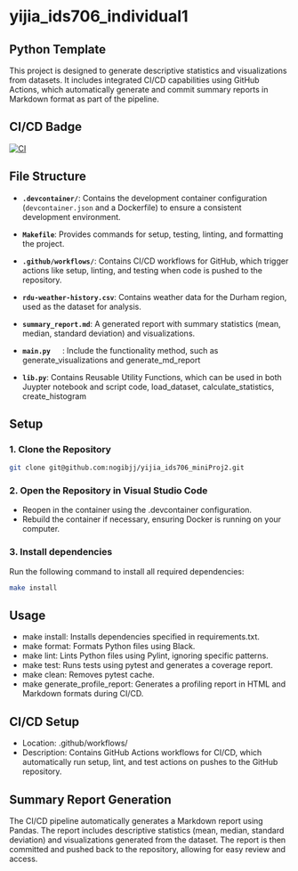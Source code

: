 # yijia_ids706_individual1

## Python Template

This project is designed to generate descriptive statistics and visualizations from datasets. It includes integrated CI/CD capabilities using GitHub Actions, which automatically generate and commit summary reports in Markdown format as part of the pipeline.

## CI/CD Badge
[![CI](https://github.com/nogibjj/yijia_ids706_miniProj2/actions/workflows/hello.yml/badge.svg)](https://github.com/nogibjj/yijia_ids706_miniProj2/actions/workflows/hello.yml)



## File Structure

- **`.devcontainer/`**: Contains the development container configuration (`devcontainer.json` and a Dockerfile) to ensure a consistent development environment.
- **`Makefile`**: Provides commands for setup, testing, linting, and formatting the project.
- **`.github/workflows/`**: Contains CI/CD workflows for GitHub, which trigger actions like setup, linting, and testing when code is pushed to the repository.
- **`rdu-weather-history.csv`**: Contains weather data for the Durham region, used as the dataset for analysis.
- **`summary_report.md`**: A generated report with summary statistics (mean, median, standard deviation) and visualizations.
- **`main.py   `**: Include the functionality method, such as generate_visualizations and generate_md_report 

- **`lib.py`**:  Contains Reusable Utility Functions, which can be used in both Juypter notebook and script code, load_dataset, calculate_statistics, create_histogram


## Setup

### 1. Clone the Repository

```bash
git clone git@github.com:nogibjj/yijia_ids706_miniProj2.git
```

### 2. Open the Repository in Visual Studio Code

- Reopen in the container using the .devcontainer configuration.
- Rebuild the container if necessary, ensuring Docker is running on your computer.

### 3. Install dependencies
Run the following command to install all required dependencies:

```bash
make install
```

## Usage
- make install: Installs dependencies specified in requirements.txt.
- make format: Formats Python files using Black.
- make lint: Lints Python files using Pylint, ignoring specific patterns.
- make test: Runs tests using pytest and generates a coverage report.
- make clean: Removes pytest cache.
- make generate_profile_report: Generates a profiling report in HTML and Markdown formats during CI/CD.

## CI/CD Setup
- Location: .github/workflows/
- Description: Contains GitHub Actions workflows for CI/CD, which automatically run setup, lint, and test actions on pushes to the GitHub repository.

## Summary Report Generation
The CI/CD pipeline automatically generates a Markdown report using Pandas. The report includes descriptive statistics (mean, median, standard deviation) and visualizations generated from the dataset. The report is then committed and pushed back to the repository, allowing for easy review and access.